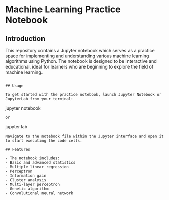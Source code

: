 # Machine Learning Practice Notebook

## Introduction

This repository contains a Jupyter notebook which serves as a practice space for implementing and understanding various machine learning algorithms using Python. The notebook is designed to be interactive and educational, ideal for learners who are beginning to explore the field of machine learning.

```

## Usage

To get started with the practice notebook, launch Jupyter Notebook or JupyterLab from your terminal:
```
jupyter notebook
```
or
```
jupyter lab
```
Navigate to the notebook file within the Jupyter interface and open it to start executing the code cells.

## Features

- The notebook includes:
- Basic and advanced statistics
- Multiple linear regression
- Perceptron
- Information gain
- Cluster analysis
- Multi-layer perceptron
- Genetic algorithm
- Convolutional neural network
